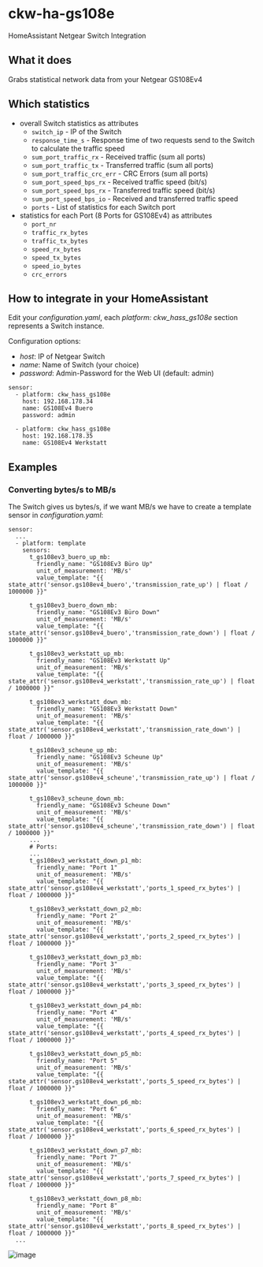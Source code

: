 # ckw-ha-gs108e
HomeAssistant Netgear Switch Integration

## What it does
Grabs statistical network data from your Netgear GS108Ev4

## Which statistics
- overall Switch statistics as attributes
  - `switch_ip` - IP of the Switch
  - `response_time_s` - Response time of two requests send to the Switch to calculate the traffic speed
  - `sum_port_traffic_rx` - Received traffic (sum all ports)
  - `sum_port_traffic_tx` - Transferred traffic (sum all ports)
  - `sum_port_traffic_crc_err` - CRC Errors (sum all ports)
  - `sum_port_speed_bps_rx` - Received traffic speed (bit/s)
  - `sum_port_speed_bps_rx` - Transferred traffic speed (bit/s)
  - `sum_port_speed_bps_io` - Received and transferred traffic speed 
  - `ports` - List of statistics for each Switch port
- statistics for each Port (8 Ports for GS108Ev4) as attributes
  - `port_nr`
  - `traffic_rx_bytes`
  - `traffic_tx_bytes`
  - `speed_rx_bytes`
  - `speed_tx_bytes`
  - `speed_io_bytes`
  - `crc_errors`


## How to integrate in your HomeAssistant
Edit your *configuration.yaml*, each *platform: ckw_hass_gs108e* section represents a Switch instance.

Configuration options:

- *host*: IP of Netgear Switch
- *name*: Name of Switch (your choice)
- *password*: Admin-Password for the Web UI (default: admin)

```
sensor:
  - platform: ckw_hass_gs108e
    host: 192.168.178.34
    name: GS108Ev4 Buero
    password: admin

  - platform: ckw_hass_gs108e
    host: 192.168.178.35
    name: GS108Ev4 Werkstatt
```

## Examples

### Converting bytes/s to MB/s

The Switch gives us bytes/s, if we want MB/s we have to create a template sensor in *configuration.yaml*:

```
sensor:
  ...
  - platform: template
    sensors:
      t_gs108ev3_buero_up_mb:
        friendly_name: "GS108Ev3 Büro Up"
        unit_of_measurement: 'MB/s'
        value_template: "{{ state_attr('sensor.gs108ev4_buero','transmission_rate_up') | float / 1000000 }}"

      t_gs108ev3_buero_down_mb:
        friendly_name: "GS108Ev3 Büro Down"
        unit_of_measurement: 'MB/s'
        value_template: "{{ state_attr('sensor.gs108ev4_buero','transmission_rate_down') | float / 1000000 }}"

      t_gs108ev3_werkstatt_up_mb:
        friendly_name: "GS108Ev3 Werkstatt Up"
        unit_of_measurement: 'MB/s'
        value_template: "{{ state_attr('sensor.gs108ev4_werkstatt','transmission_rate_up') | float / 1000000 }}"

      t_gs108ev3_werkstatt_down_mb:
        friendly_name: "GS108Ev3 Werkstatt Down"
        unit_of_measurement: 'MB/s'
        value_template: "{{ state_attr('sensor.gs108ev4_werkstatt','transmission_rate_down') | float / 1000000 }}"

      t_gs108ev3_scheune_up_mb:
        friendly_name: "GS108Ev3 Scheune Up"
        unit_of_measurement: 'MB/s'
        value_template: "{{ state_attr('sensor.gs108ev4_scheune','transmission_rate_up') | float / 1000000 }}"

      t_gs108ev3_scheune_down_mb:
        friendly_name: "GS108Ev3 Scheune Down"
        unit_of_measurement: 'MB/s'
        value_template: "{{ state_attr('sensor.gs108ev4_scheune','transmission_rate_down') | float / 1000000 }}"
      ...   
      # Ports:  
      ...    
      t_gs108ev3_werkstatt_down_p1_mb:
        friendly_name: "Port 1"
        unit_of_measurement: 'MB/s'
        value_template: "{{ state_attr('sensor.gs108ev4_werkstatt','ports_1_speed_rx_bytes') | float / 1000000 }}"

      t_gs108ev3_werkstatt_down_p2_mb:
        friendly_name: "Port 2"
        unit_of_measurement: 'MB/s'
        value_template: "{{ state_attr('sensor.gs108ev4_werkstatt','ports_2_speed_rx_bytes') | float / 1000000 }}"

      t_gs108ev3_werkstatt_down_p3_mb:
        friendly_name: "Port 3"
        unit_of_measurement: 'MB/s'
        value_template: "{{ state_attr('sensor.gs108ev4_werkstatt','ports_3_speed_rx_bytes') | float / 1000000 }}"

      t_gs108ev3_werkstatt_down_p4_mb:
        friendly_name: "Port 4"
        unit_of_measurement: 'MB/s'
        value_template: "{{ state_attr('sensor.gs108ev4_werkstatt','ports_4_speed_rx_bytes') | float / 1000000 }}"

      t_gs108ev3_werkstatt_down_p5_mb:
        friendly_name: "Port 5"
        unit_of_measurement: 'MB/s'
        value_template: "{{ state_attr('sensor.gs108ev4_werkstatt','ports_5_speed_rx_bytes') | float / 1000000 }}"

      t_gs108ev3_werkstatt_down_p6_mb:
        friendly_name: "Port 6"
        unit_of_measurement: 'MB/s'
        value_template: "{{ state_attr('sensor.gs108ev4_werkstatt','ports_6_speed_rx_bytes') | float / 1000000 }}"

      t_gs108ev3_werkstatt_down_p7_mb:
        friendly_name: "Port 7"
        unit_of_measurement: 'MB/s'
        value_template: "{{ state_attr('sensor.gs108ev4_werkstatt','ports_7_speed_rx_bytes') | float / 1000000 }}"

      t_gs108ev3_werkstatt_down_p8_mb:
        friendly_name: "Port 8"
        unit_of_measurement: 'MB/s'
        value_template: "{{ state_attr('sensor.gs108ev4_werkstatt','ports_8_speed_rx_bytes') | float / 1000000 }}"
  ...
```

![image](https://user-images.githubusercontent.com/4140156/118571964-9ac0fa80-b77f-11eb-951e-a5e393157bd0.png)
